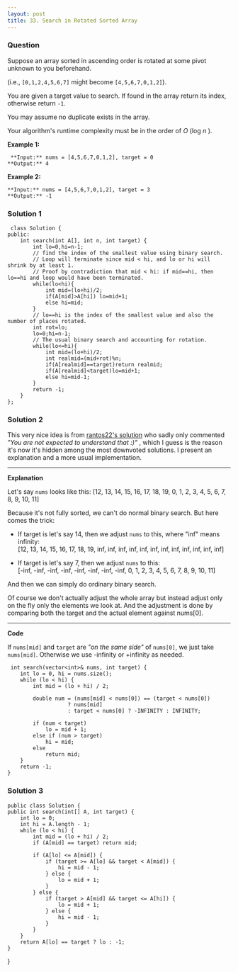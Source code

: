 ```yaml
---
layout: post
title: 33. Search in Rotated Sorted Array
---
```

### Question
Suppose an array sorted in ascending order is rotated at some pivot unknown to
you beforehand.

(i.e., `[0,1,2,4,5,6,7]` might become `[4,5,6,7,0,1,2]`).

You are given a target value to search. If found in the array return its
index, otherwise return `-1`.

You may assume no duplicate exists in the array.

Your algorithm's runtime complexity must be in the order of  _O_ (log  _n_ ).

 **Example 1:**

    
    
     **Input:** nums = [4,5,6,7,0,1,2], target = 0
    **Output:** 4
    

**Example 2:**

    
    
    **Input:** nums = [4,5,6,7,0,1,2], target = 3
    **Output:** -1

### Solution 1
    
    
     class Solution {
    public:
        int search(int A[], int n, int target) {
            int lo=0,hi=n-1;
            // find the index of the smallest value using binary search.
            // Loop will terminate since mid < hi, and lo or hi will shrink by at least 1.
            // Proof by contradiction that mid < hi: if mid==hi, then lo==hi and loop would have been terminated.
            while(lo<hi){
                int mid=(lo+hi)/2;
                if(A[mid]>A[hi]) lo=mid+1;
                else hi=mid;
            }
            // lo==hi is the index of the smallest value and also the number of places rotated.
            int rot=lo;
            lo=0;hi=n-1;
            // The usual binary search and accounting for rotation.
            while(lo<=hi){
                int mid=(lo+hi)/2;
                int realmid=(mid+rot)%n;
                if(A[realmid]==target)return realmid;
                if(A[realmid]<target)lo=mid+1;
                else hi=mid-1;
            }
            return -1;
        }
    };


### Solution 2
This very nice idea is from [rantos22's
solution](https://leetcode.com/discuss/66853/c-4-lines-4ms) who sadly only
commented _"You are not expected to understand that :)"_ , which I guess is
the reason it's now it's hidden among the most downvoted solutions. I present
an explanation and a more usual implementation.

* * *

 **Explanation**

Let's say `nums` looks like this: [12, 13, 14, 15, 16, 17, 18, 19, 0, 1, 2, 3,
4, 5, 6, 7, 8, 9, 10, 11]

Because it's not fully sorted, we can't do normal binary search. But here
comes the trick:

  * If target is let's say 14, then we adjust `nums` to this, where "inf" means infinity:  
[12, 13, 14, 15, 16, 17, 18, 19, inf, inf, inf, inf, inf, inf, inf, inf, inf,
inf, inf, inf]

  * If target is let's say 7, then we adjust `nums` to this:  
[-inf, -inf, -inf, -inf, -inf, -inf, -inf, -inf, 0, 1, 2, 3, 4, 5, 6, 7, 8, 9,
10, 11]

And then we can simply do ordinary binary search.

Of course we don't actually adjust the whole array but instead adjust only on
the fly only the elements we look at. And the adjustment is done by comparing
both the target and the actual element against nums[0].

* * *

 **Code**

If `nums[mid]` and `target` are _"on the same side"_ of `nums[0]`, we just
take `nums[mid]`. Otherwise we use -infinity or +infinity as needed.

    
    
     int search(vector<int>& nums, int target) {
        int lo = 0, hi = nums.size();
        while (lo < hi) {
            int mid = (lo + hi) / 2;
            
            double num = (nums[mid] < nums[0]) == (target < nums[0])
                       ? nums[mid]
                       : target < nums[0] ? -INFINITY : INFINITY;
                       
            if (num < target)
                lo = mid + 1;
            else if (num > target)
                hi = mid;
            else
                return mid;
        }
        return -1;
    }


### Solution 3
    
    
    public class Solution {
    public int search(int[] A, int target) {
        int lo = 0;
        int hi = A.length - 1;
        while (lo < hi) {
            int mid = (lo + hi) / 2;
            if (A[mid] == target) return mid;
            
            if (A[lo] <= A[mid]) {
                if (target >= A[lo] && target < A[mid]) {
                    hi = mid - 1;
                } else {
                    lo = mid + 1;
                }
            } else {
                if (target > A[mid] && target <= A[hi]) {
                    lo = mid + 1;
                } else {
                    hi = mid - 1;
                }
            }
        }
        return A[lo] == target ? lo : -1;
    }
    

}



